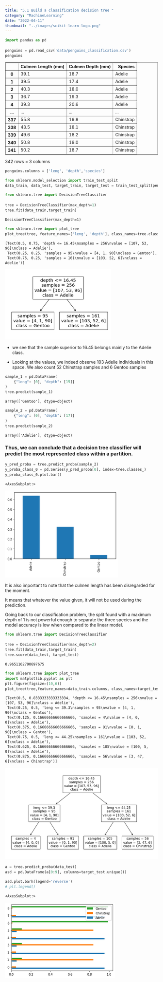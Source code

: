 ```yaml
---
title: "5.1 Build a classification decision tree "
category: "MachineLearning"
date: "2022-04-11"
thumbnail: "../images/scikit-learn-logo.png"
---
```


```python
import pandas as pd

penguins = pd.read_csv('data/penguins_classification.csv')
penguins
```

<div>
<style scoped>
    .dataframe tbody tr th:only-of-type {
        vertical-align: middle;
    }

    .dataframe tbody tr th {
        vertical-align: top;
    }

    .dataframe thead th {
        text-align: right;
    }

</style>
<table border="1" class="dataframe">
  <thead>
    <tr style="text-align: right;">
      <th></th>
      <th>Culmen Length (mm)</th>
      <th>Culmen Depth (mm)</th>
      <th>Species</th>
    </tr>
  </thead>
  <tbody>
    <tr>
      <th>0</th>
      <td>39.1</td>
      <td>18.7</td>
      <td>Adelie</td>
    </tr>
    <tr>
      <th>1</th>
      <td>39.5</td>
      <td>17.4</td>
      <td>Adelie</td>
    </tr>
    <tr>
      <th>2</th>
      <td>40.3</td>
      <td>18.0</td>
      <td>Adelie</td>
    </tr>
    <tr>
      <th>3</th>
      <td>36.7</td>
      <td>19.3</td>
      <td>Adelie</td>
    </tr>
    <tr>
      <th>4</th>
      <td>39.3</td>
      <td>20.6</td>
      <td>Adelie</td>
    </tr>
    <tr>
      <th>...</th>
      <td>...</td>
      <td>...</td>
      <td>...</td>
    </tr>
    <tr>
      <th>337</th>
      <td>55.8</td>
      <td>19.8</td>
      <td>Chinstrap</td>
    </tr>
    <tr>
      <th>338</th>
      <td>43.5</td>
      <td>18.1</td>
      <td>Chinstrap</td>
    </tr>
    <tr>
      <th>339</th>
      <td>49.6</td>
      <td>18.2</td>
      <td>Chinstrap</td>
    </tr>
    <tr>
      <th>340</th>
      <td>50.8</td>
      <td>19.0</td>
      <td>Chinstrap</td>
    </tr>
    <tr>
      <th>341</th>
      <td>50.2</td>
      <td>18.7</td>
      <td>Chinstrap</td>
    </tr>
  </tbody>
</table>
<p>342 rows × 3 columns</p>
</div>

```python
penguins.columns = ['leng', 'depth','species']
```

```python
from sklearn.model_selection import train_test_split
data_train, data_test, target_train, target_test = train_test_split(penguins.drop(columns='species'), penguins['species'], random_state=0)
```

```python
from sklearn.tree import DecisionTreeClassifier

tree = DecisionTreeClassifier(max_depth=1)
tree.fit(data_train,target_train)

```

    DecisionTreeClassifier(max_depth=1)

```python
from sklearn.tree import plot_tree
plot_tree(tree, feature_names=['leng', 'depth'], class_names=tree.classes_, impurity=False)
```

    [Text(0.5, 0.75, 'depth <= 16.45\nsamples = 256\nvalue = [107, 53, 96]\nclass = Adelie'),
     Text(0.25, 0.25, 'samples = 95\nvalue = [4, 1, 90]\nclass = Gentoo'),
     Text(0.75, 0.25, 'samples = 161\nvalue = [103, 52, 6]\nclass = Adelie')]

![png](output_4_1.png)

- we see that the sample superior to 16.45 belongs mainly to the Adelie class.

- Looking at the values, we indeed observe 103 Adelie individuals in this space. We also count 52 Chinstrap samples and 6 Gentoo samples

```python
sample_1 = pd.DataFrame(
    {"leng": [0], "depth": [15]}
)
tree.predict(sample_1)
```

    array(['Gentoo'], dtype=object)

```python
sample_2 = pd.DataFrame(
    {"leng": [0], "depth": [17]}
)
tree.predict(sample_2)
```

    array(['Adelie'], dtype=object)

### Thus, we can conclude that a decision tree classifier will predict the most represented class within a partition.

```python
y_pred_proba = tree.predict_proba(sample_2)
y_proba_class_0 = pd.Series(y_pred_proba[0], index=tree.classes_)
y_proba_class_0.plot.bar()
```

    <AxesSubplot:>

![png](output_9_1.png)

It is also important to note that the culmen length has been disregarded for the moment.

It means that whatever the value given, it will not be used during the prediction.

Going back to our classification problem, the split found with a maximum depth of 1 is not powerful enough to separate the three species and the model accuracy is low when compared to the linear model.

```python
from sklearn.tree import DecisionTreeClassifier

tree = DecisionTreeClassifier(max_depth=2)
tree.fit(data_train,target_train)
tree.score(data_test, target_test)

```

    0.9651162790697675

```python
from sklearn.tree import plot_tree
import matplotlib.pyplot as plt
plt.figure(figsize=(10,6))
plot_tree(tree,feature_names=data_train.columns, class_names=target_test.unique(), impurity=False)
```

    [Text(0.5, 0.8333333333333334, 'depth <= 16.45\nsamples = 256\nvalue = [107, 53, 96]\nclass = Adelie'),
     Text(0.25, 0.5, 'leng <= 39.3\nsamples = 95\nvalue = [4, 1, 90]\nclass = Gentoo'),
     Text(0.125, 0.16666666666666666, 'samples = 4\nvalue = [4, 0, 0]\nclass = Adelie'),
     Text(0.375, 0.16666666666666666, 'samples = 91\nvalue = [0, 1, 90]\nclass = Gentoo'),
     Text(0.75, 0.5, 'leng <= 44.25\nsamples = 161\nvalue = [103, 52, 6]\nclass = Adelie'),
     Text(0.625, 0.16666666666666666, 'samples = 105\nvalue = [100, 5, 0]\nclass = Adelie'),
     Text(0.875, 0.16666666666666666, 'samples = 56\nvalue = [3, 47, 6]\nclass = Chinstrap')]

![png](output_12_1.png)

```python
a = tree.predict_proba(data_test)
asd = pd.DataFrame(a[0:9], columns=target_test.unique())
```

```python
asd.plot.barh(legend='reverse')
# plt.legend()
```

    <AxesSubplot:>

![png](output_14_1.png)

```python

```
